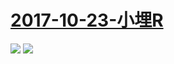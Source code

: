 # [2017-10-23-小埋R](https://bangumi.bilibili.com/anime/6446)
![](https://bilicover2017.github.io/Android/2017-10-23-小埋R.jpg)
![](https://bilicover2017.github.io/iOS/2017-10-23.jpg)